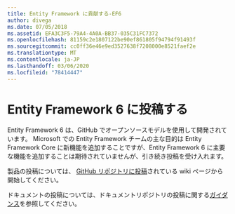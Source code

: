 ```yaml
---
title: Entity Framework に貢献する-EF6
author: divega
ms.date: 07/05/2018
ms.assetid: EFA3C3F5-79A4-4A0A-BB37-035C31FC7372
ms.openlocfilehash: 81159c2e1807122be90ef861805f94794f91493f
ms.sourcegitcommit: cc0ff36e46e9ed3527638f7208000e8521faef2e
ms.translationtype: MT
ms.contentlocale: ja-JP
ms.lasthandoff: 03/06/2020
ms.locfileid: "78414447"
---
```

# <a name="contribute-to-entity-framework-6"></a>Entity Framework 6 に投稿する
Entity Framework 6 は、GitHub でオープンソースモデルを使用して開発されています。 Microsoft での Entity Framework チームの主な目的は Entity Framework Core に新機能を追加することですが、Entity Framework 6 に主要な機能を追加することは期待されていませんが、引き続き投稿を受け入れます。

製品の投稿については、 [GitHub リポジトリに投稿](https://github.com/aspnet/EntityFramework6/wiki/Contributing)されている wiki ページから開始してください。

ドキュメントの投稿については、ドキュメントリポジトリの投稿に関する[ガイダンス](https://github.com/dotnet/EntityFramework.Docs/blob/master/CONTRIBUTING.md)を参照してください。
